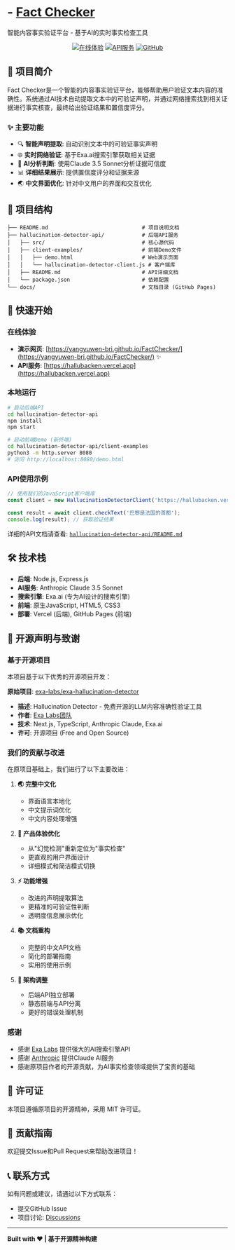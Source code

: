 # - [Fact Checker](https://github.com/thu-nmrc/FactChecker)

智能内容事实验证平台 - 基于AI的实时事实检查工具

<div align="center">

[![在线体验](https://img.shields.io/badge/🌐_在线体验-FactChecker-blue?style=for-the-badge)](https://yangyuwen-bri.github.io/FactChecker/)
[![API服务](https://img.shields.io/badge/🚀_API_服务-Vercel-green?style=for-the-badge)](https://hallubacken.vercel.app)
[![GitHub](https://img.shields.io/badge/⭐_Star-GitHub-orange?style=for-the-badge)](https://github.com/yangyuwen-bri/FactChecker)

</div>

## 🎯 项目简介

Fact Checker是一个智能的内容事实验证平台，能够帮助用户验证文本内容的准确性。系统通过AI技术自动提取文本中的可验证声明，并通过网络搜索找到相关证据进行事实核查，最终给出验证结果和置信度评分。

### ✨ 主要功能

- 🔍 **智能声明提取**: 自动识别文本中的可验证事实声明
- 🌐 **实时网络验证**: 基于Exa.ai搜索引擎获取相关证据
- 🤖 **AI分析判断**: 使用Claude 3.5 Sonnet分析证据可信度
- 📊 **详细结果展示**: 提供置信度评分和证据来源
- 🌏 **中文界面优化**: 针对中文用户的界面和交互优化

## 📂 项目结构

```
├── README.md                              # 项目说明文档
├── hallucination-detector-api/            # 后端API服务
│   ├── src/                               # 核心源代码
│   ├── client-examples/                   # 前端Demo文件
│   │   ├── demo.html                      # Web演示页面
│   │   └── hallucination-detector-client.js # 客户端库
│   ├── README.md                          # API详细文档
│   └── package.json                       # 依赖配置
└── docs/                                  # 文档目录 (GitHub Pages)
```

## 🚀 快速开始

### 在线体验
- **演示网页**: [https://yangyuwen-bri.github.io/FactChecker/](https://yangyuwen-bri.github.io/FactChecker/) ✨
- **API服务**: [https://hallubacken.vercel.app](https://hallubacken.vercel.app)

### 本地运行
```bash
# 启动后端API
cd hallucination-detector-api
npm install
npm start

# 启动前端Demo (新终端)
cd hallucination-detector-api/client-examples
python3 -m http.server 8080
# 访问 http://localhost:8080/demo.html
```

### API使用示例
```javascript
// 使用我们的JavaScript客户端库
const client = new HallucinationDetectorClient('https://hallubacken.vercel.app');

const result = await client.checkText('巴黎是法国的首都');
console.log(result); // 获取验证结果
```

详细的API文档请查看: [`hallucination-detector-api/README.md`](./hallucination-detector-api/README.md)

## 🛠️ 技术栈

- **后端**: Node.js, Express.js
- **AI服务**: Anthropic Claude 3.5 Sonnet
- **搜索引擎**: Exa.ai (专为AI设计的搜索引擎)
- **前端**: 原生JavaScript, HTML5, CSS3
- **部署**: Vercel (后端), GitHub Pages (前端)

## 📄 开源声明与致谢

### 基于开源项目

本项目基于以下优秀的开源项目开发：

**原始项目**: [exa-labs/exa-hallucination-detector](https://github.com/exa-labs/exa-hallucination-detector)
- **描述**: Hallucination Detector - 免费开源的LLM内容准确性验证工具
- **作者**: [Exa Labs团队](https://github.com/exa-labs)
- **技术**: Next.js, TypeScript, Anthropic Claude, Exa.ai
- **许可**: 开源项目 (Free and Open Source)

### 我们的贡献与改进

在原项目基础上，我们进行了以下主要改进：

1. **🌏 完整中文化**
   - 界面语言本地化
   - 中文提示词优化
   - 中文内容处理增强

2. **🎨 产品体验优化**
   - 从"幻觉检测"重新定位为"事实检查"
   - 更直观的用户界面设计
   - 详细模式和简洁模式切换

3. **⚡ 功能增强**
   - 改进的声明提取算法
   - 更精准的可验证性判断
   - 透明度信息展示优化

4. **📚 文档重构**
   - 完整的中文API文档
   - 简化的部署指南
   - 实用的使用示例

5. **🔧 架构调整**
   - 后端API独立部署
   - 静态前端与API分离
   - 更好的错误处理机制

### 感谢

- 感谢 [Exa Labs](https://exa.ai/) 提供强大的AI搜索引擎API
- 感谢 [Anthropic](https://www.anthropic.com/) 提供Claude AI服务
- 感谢原项目作者的开源贡献，为AI事实检查领域提供了宝贵的基础

## 📝 许可证

本项目遵循原项目的开源精神，采用 MIT 许可证。

## 🤝 贡献指南

欢迎提交Issue和Pull Request来帮助改进项目！

## 📞 联系方式

如有问题或建议，请通过以下方式联系：
- 提交GitHub Issue
- 项目讨论: [Discussions](https://github.com/yangyuwen-bri/FactChecker/discussions)

---

**Built with ❤️ | 基于开源精神构建** 